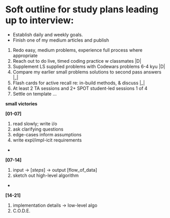 # Soft outline for study plans leading up to interview:

- Establish daily and weekly goals.
- Finish one of my medium articles and publish

1. Redo easy, medium problems, experience full process where appropriate  
2. Reach out to do live, timed coding practice w classmates               |D|
3. Supplement LS supplied problems with Codewars problems 6-4 kyu         |D|
4. Compare my earlier small problems solutions to second pass answers     |_|
5. Flash cards for active recall re: in-build methods, & discuss          |_|
6. At least 2 TA sessions and 2+ SPOT student-led sessions                1 of 4
7. Settle on template ...



**small victories**

**[01-07]**
1. read slowly; write i/o 
2. ask clarifying questions
3. edge-cases inform assumptions
3. write expl/impl-icit requirements
+
**[07-14]**
1. input -> [*steps*] -> output [flow_of_data]
2. sketch out high-level algorithm
+
**[14-21]**
1. implementation details -> low-level algo
2. C.O.D.E.

